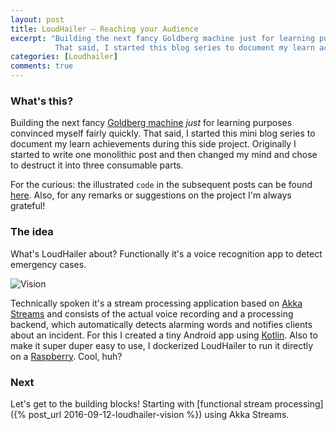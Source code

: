 ```yaml
---
layout: post
title: LoudHailer – Reaching your Audience
excerpt: "Building the next fancy Goldberg machine just for learning purposes convinced myself fairly quickly.
          That said, I started this blog series to document my learn achievements during this side project..."
categories: [Loudhailer]
comments: true
---
```


### What's this?
Building the next fancy [Goldberg machine](https://en.wikipedia.org/wiki/Rube_Goldberg_machine) _just_ for learning purposes convinced myself fairly quickly.
That said, I started this mini blog series to document my learn achievements during this side project.
Originally I started to write one monolithic post and then changed my mind and chose to destruct it into three consumable parts.

For the curious: the illustrated `code` in the subsequent posts can be found [here](https://github.com/qabbasi/Loudhailer).
Also, for any remarks or suggestions on the project I'm always grateful!

### The idea
What's LoudHailer about? Functionally it's a voice recognition app to detect emergency cases.

![Vision](http://i.imgur.com/CvWgRl0l.png) 

Technically spoken it's a stream processing application based on [Akka Streams](http://akka.io) and consists of the actual voice recording and a processing backend,
which automatically detects alarming words and notifies clients about an incident. For this I created a tiny Android app using [Kotlin](http://kotlinlang.org).
Also to make it super duper easy to use, I dockerized LoudHailer to run it directly on a [Raspberry](http://blog.hypriot.com/getting-started-with-docker-on-your-arm-device/). Cool, huh?

### Next
Let's get to the building blocks! Starting with [functional stream processing]({% post_url 2016-09-12-loudhailer-vision %}) using Akka Streams.
